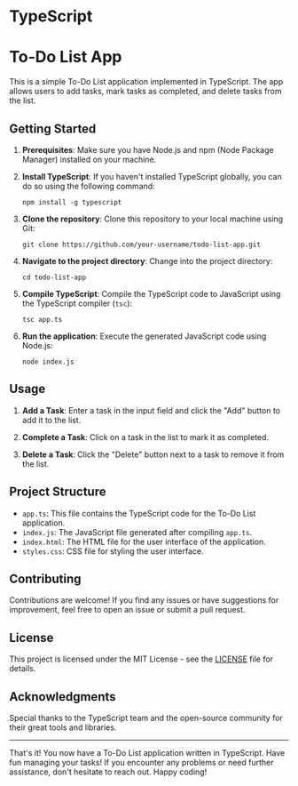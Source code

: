 # TypeScript
# To-Do List App

This is a simple To-Do List application implemented in TypeScript. The app allows users to add tasks, mark tasks as completed, and delete tasks from the list.

## Getting Started

1. **Prerequisites**: Make sure you have Node.js and npm (Node Package Manager) installed on your machine.

2. **Install TypeScript**: If you haven't installed TypeScript globally, you can do so using the following command:

   ```
   npm install -g typescript
   ```

3. **Clone the repository**: Clone this repository to your local machine using Git:

   ```
   git clone https://github.com/your-username/todo-list-app.git
   ```

4. **Navigate to the project directory**: Change into the project directory:

   ```
   cd todo-list-app
   ```

5. **Compile TypeScript**: Compile the TypeScript code to JavaScript using the TypeScript compiler (`tsc`):

   ```
   tsc app.ts
   ```

6. **Run the application**: Execute the generated JavaScript code using Node.js:

   ```
   node index.js
   ```

## Usage

1. **Add a Task**: Enter a task in the input field and click the "Add" button to add it to the list.

2. **Complete a Task**: Click on a task in the list to mark it as completed.

3. **Delete a Task**: Click the "Delete" button next to a task to remove it from the list.

## Project Structure

- `app.ts`: This file contains the TypeScript code for the To-Do List application.
- `index.js`: The JavaScript file generated after compiling `app.ts`.
- `index.html`: The HTML file for the user interface of the application.
- `styles.css`: CSS file for styling the user interface.

## Contributing

Contributions are welcome! If you find any issues or have suggestions for improvement, feel free to open an issue or submit a pull request.

## License

This project is licensed under the MIT License - see the [LICENSE](LICENSE) file for details.

## Acknowledgments

Special thanks to the TypeScript team and the open-source community for their great tools and libraries.

---

That's it! You now have a To-Do List application written in TypeScript. Have fun managing your tasks! If you encounter any problems or need further assistance, don't hesitate to reach out. Happy coding!